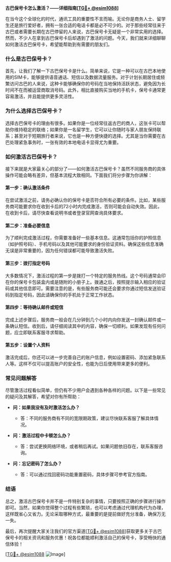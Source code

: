 **古巴保号卡怎么激活？——详细指南[[TG💪+ @esim1088](https://t.me/s/esim1088)]**

在当今这个全球化的时代，通讯工具的重要性不言而喻。无论你是商务人士、留学生还是旅行爱好者，拥有一张合适的电话卡都是必不可少的。对于那些经常往来于古巴或者需要长期在古巴停留的人来说，古巴保号卡无疑是一个非常实用的选择。然而，不少人在拿到古巴保号卡后却遇到了激活的问题。今天，我们就来详细聊聊如何激活古巴保号卡，希望能帮助到有需要的朋友们。

### 什么是古巴保号卡？

首先，让我们了解一下古巴保号卡是什么。简单来说，它是一种可以在古巴本地使用的SIM卡，能够提供语音通话、短信以及数据流量服务。对于计划长期居住或频繁访问古巴的人来说，这种卡能够确保你的号码在当地保持活跃状态，避免因为长时间不在而被运营商取消号码。此外，相比直接购买当地的手机卡，保号卡通常更容易激活，并且能提供更多灵活性。

### 为什么选择古巴保号卡？

选择古巴保号卡的理由有很多。如果你是一位经常往返古巴的商人，这张卡可以帮助你维持稳定的联络；如果你是一名留学生，它可以让你随时与家人朋友保持联系；甚至对于短期旅行者来说，它也是一种方便快捷的选择。尤其是当你需要在古巴处理紧急事务时，一张有效的本地电话卡显得尤为重要。

### 如何激活古巴保号卡？

接下来就是大家最关心的部分了——如何激活古巴保号卡？虽然不同服务商的具体操作可能会略有差异，但基本流程大致相同。下面我们将分步骤为你讲解：

#### 第一步：确认激活条件

在尝试激活之前，请务必确认你的保号卡是否符合所有必要的条件。比如，某些服务商可能要求你在收到卡后的72小时内完成激活，否则可能会自动失效。因此，在收到卡后，请尽快查看说明书或者登录官网查询具体要求。

#### 第二步：准备必要信息

为了顺利完成激活过程，你需要准备好一些基本信息。这通常包括你的护照信息（如护照号码）、手机号码以及其他可能要求的身份验证资料。确保这些信息准确无误是非常重要的，因为任何错误都可能导致激活失败。

#### 第三步：拨打指定号码

大多数情况下，激活过程的第一步是拨打一个特定的服务热线。这个号码通常会印在你的保号卡包装盒内或是随附的小册子上。拨通之后，按照提示输入相应的验证码或其他信息即可。需要注意的是，有些服务商可能还会要求你通过短信发送验证码到指定号码，因此请确保你的手机处于正常工作状态。

#### 第四步：等待确认邮件或短信

完成上述步骤后，服务商一般会在几分钟到几个小时内向你发送一封确认邮件或一条确认短信。收到后，请仔细阅读其中的内容，确保一切顺利。如果发现有任何问题，应立即联系客服寻求帮助。

#### 第五步：设置个人资料

激活完成后，你还可以进一步完善自己的账户信息，例如设置密码、添加紧急联系人等。这样不仅可以提高账户的安全性，也能为日后使用带来更多的便利。

### 常见问题解答

尽管激活过程看似简单，但仍有不少用户会遇到各种各样的问题。以下是一些常见的疑问及其解答，希望对你有所帮助：

- **问：如果我没有及时激活怎么办？**
  - 答：不同的服务商有不同的宽限期政策，建议尽快联系客服了解具体情况。
  
- **问：激活过程中卡顿怎么办？**
  - 答：尝试更换网络环境，或者稍后再试。如果问题依旧存在，联系客服咨询。

- **问：忘记密码了怎么办？**
  - 答：可以通过找回密码功能重置密码，具体步骤可参考官方指南。

### 结语

总之，激活古巴保号卡并不是一件特别复杂的事情，只要按照正确的步骤进行操作即可。当然，如果你觉得整个过程有些繁琐，也可以考虑通过代理机构代为办理，这样既省心又省力。无论采取哪种方式，最重要的是提前做好充分准备，确保万无一失。

最后，再次提醒大家关注我们的官方渠道[[TG💪+ @esim1088](https://t.me/s/esim1088)]获取更多关于古巴保号卡的相关资讯和服务优惠！祝各位都能顺利激活自己的保号卡，享受畅快的通信体验！

[[TG💪+ @esim1088](https://t.me/s/esim1088) ![Image](https://i.postimg.cc/4NQfJmqS/Snipaste-2025-05-13-00-14-12.png)]